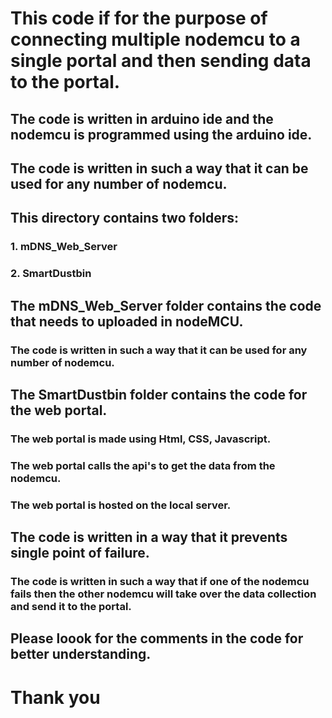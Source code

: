 # This code if for the purpose of connecting multiple nodemcu to a single portal and then sending data to the portal.

## The code is written in arduino ide and the nodemcu is programmed using the arduino ide.

## The code is written in such a way that it can be used for any number of nodemcu.

## This directory contains two folders:

### 1. mDNS_Web_Server

### 2. SmartDustbin

## The mDNS_Web_Server folder contains the code that needs to uploaded in nodeMCU.

### The code is written in such a way that it can be used for any number of nodemcu.

## The SmartDustbin folder contains the code for the web portal.

### The web portal is made using Html, CSS, Javascript.

### The web portal calls the api's to get the data from the nodemcu.

### The web portal is hosted on the local server.

## The code is written in a way that it prevents single point of failure.

### The code is written in such a way that if one of the nodemcu fails then the other nodemcu will take over the data collection and send it to the portal.

## Please loook for the comments in the code for better understanding.

# Thank you

